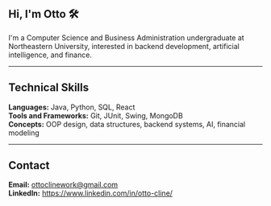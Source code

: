 ## Hi, I'm Otto 🛠

I'm a Computer Science and Business Administration undergraduate at Northeastern University, interested in backend development, artificial intelligence, and finance.

<!---
## Selected Projects-->
---

## Technical Skills

**Languages:** Java, Python, SQL, React  
**Tools and Frameworks:** Git, JUnit, Swing, MongoDB  
**Concepts:** OOP design, data structures, backend systems, AI, financial modeling  

---
## Contact

**Email:** ottoclinework@gmail.com  
**LinkedIn:** https://www.linkedin.com/in/otto-cline/

